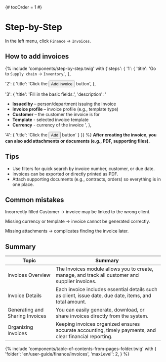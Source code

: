 {# tocOrder = 1 #}

# Step-by-Step

In the left menu, click `Finance` → `Invoices`.

## How to add invoices
{% include 'components/step-by-step.twig' with {'steps': {
  '1': {
    'title': 'Go to `Supply chain` → `Inventory`.',
  },

  '2': {
    'title': 'Click the <button class="btn btn-add"><span class="icon"><i class="fas fa-plus"></i></span><span class="text">Add invoice</span></button> button',
  },

  '3': {
    'title': 'Fill in the basic fields:',
    'description': '
  *  **Issued by** – person/department issuing the invoice
  *  **Invoice profile** – invoice profile (e.g., template type)
  *  **Customer** – the customer the invoice is for
  *  **Template** - selected invoice template
  *  **Currency** - currency of the invoice
    ',
  },

  '4': {
    'title': 'Click the <button class="btn btn-add"><span class="icon"><i class="fas fa-plus"></i></span><span class="text">Add</span></button> button'
  }
}} %}
**After creating the invoice, you can also add attachments or documents (e.g., PDF, supporting files).**

## Tips
*  Use filters for quick search by invoice number, customer, or due date.
*  Invoices can be exported or directly printed as PDF.
*  Attach supporting documents (e.g., contracts, orders) so everything is in one place.

## Common mistakes
Incorrectly filled Customer → invoice may be linked to the wrong client.

Missing currency or template → invoice cannot be generated correctly.

Missing attachments → complicates finding the invoice later.

## Summary
| Topic                           | Summary                                                                                                 |
|---------------------------------|---------------------------------------------------------------------------------------------------------|
| Invoices Overview               | The Invoices module allows you to create, manage, and track all customer and supplier invoices.         |
| Invoice Details                 | Each invoice includes essential details such as client, issue date, due date, items, and total amount.  |
| Generating and Sharing Invoices | You can easily generate, download, or share invoices directly from the system.                          |
| Organizing Invoices             | Keeping invoices organized ensures accurate accounting, timely payments, and clear financial reporting. |


{% include 'components/table-of-contents-from-pages-folder.twig' with {
  'folder': 'en/user-guide/finance/invoices',
  'maxLevel': 2,
} %}
